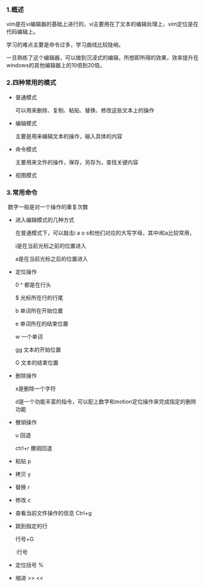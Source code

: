 ### 1.概述

vim是在vi编辑器的基础上进行的，vi主要用在了文本的编辑处理上，vim定位是在代码编辑上。

学习的难点主要是命令过多，学习曲线比较陡峭。

一旦熟练了这个编辑器，可以做到沉浸式的编辑，所想即所得的效果，效率提升在windows的其他编辑器上的10倍到20倍。

### 2.四种常用的模式

- 普通模式

  可以用来删除、复制、粘贴、替换、修改这些文本上的操作

- 编辑模式

  主要是用来编辑文本的操作，输入具体的内容

- 命令模式

  主要用来文件的操作，保存，另存为，查找关键内容

- 视图模式

### 3.常用命令

​	数字一般是对一个操作的重复次数

- 进入编辑模式的几种方式

  在普通模式下，可以敲击i a o s和他们对应的大写字母，其中i和a比较常用，

  i是在当前光标之前的位置进入

  a是在当前光标之后的位置进入

- 定位操作

  0 ^ 都是在行头

  $ 光标所在行的行尾

  b 单词所在开始位置

  e 单词所在的结束位置

  w 一个单词

  gg 文本的开始位置

  G 文本的结束位置

- 删除操作

  x是删除一个字符

  d是一个功能丰富的指令，可以配上数字和motion定位操作来完成指定的删除功能

- 撤销操作

  u 回退

  ctrl+r 撤销回退

- 粘贴 p

- 拷贝 y

- 替换 r

- 修改 c

- 查看当前文件操作的信息 Ctrl+g

- 跳到指定的行

  行号+G

  :行号

- 定位括号 %

- 缩进 >> <<



